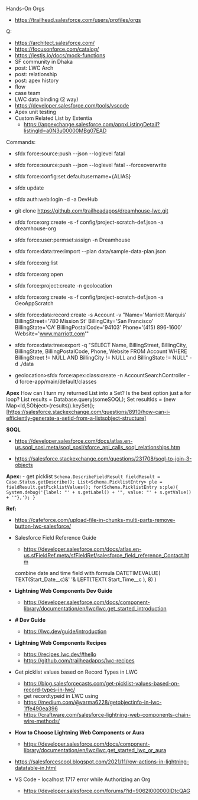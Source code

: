 

Hands-On Orgs
  - https://trailhead.salesforce.com/users/profiles/orgs

Q:
  - https://architect.salesforce.com/
  - https://focusonforce.com/catalog/ 
  - https://jestjs.io/docs/mock-functions
  - SF community in Dhaka
  - post: LWC Arch
  - post: relationship
  - post: apex history
  - flow
  - case team
  - LWC data binding (2 way)
  - https://developer.salesforce.com/tools/vscode
  - Apex unit testing 
  - Custom Related List by Extentia
    - https://appexchange.salesforce.com/appxListingDetail?listingId=a0N3u00000MBg07EAD

Commands:

  - sfdx force:source:push --json --loglevel fatal
  - sfdx force:source:push --json --loglevel fatal --forceoverwrite
  - sfdx force:config:set defaultusername={ALIAS}
  - sfdx update
  - sfdx auth:web:login -d -a DevHub
  - git clone https://github.com/trailheadapps/dreamhouse-lwc.git
  - sfdx force:org:create -s -f config/project-scratch-def.json -a dreamhouse-org
  - sfdx force:user:permset:assign -n Dreamhouse
  - sfdx force:data:tree:import --plan data/sample-data-plan.json
  - sfdx force:org:list
  - sfdx force:org:open

  - sfdx force:project:create -n geolocation
  - sfdx force:org:create -s -f config/project-scratch-def.json -a GeoAppScratch
  - sfdx force:data:record:create -s Account -v "Name='Marriott Marquis' BillingStreet='780 Mission St' BillingCity='San Francisco' BillingState='CA' BillingPostalCode='94103' Phone='(415) 896-1600' Website='www.marriott.com'"
  - sfdx force:data:tree:export -q "SELECT Name, BillingStreet, BillingCity, BillingState, BillingPostalCode, Phone, Website FROM Account WHERE BillingStreet != NULL AND BillingCity != NULL and BillingState != NULL" -d ./data


  - geolocation>sfdx force:apex:class:create -n AccountSearchController -d force-app/main/default/classes

<b>Apex</b>
  How can I turn my returned List<SObject> into a Set<Id>? Is the best option just a for loop?
    List<SObject> results = Database.query(someSOQL);
    Set<Id> resultIds = (new Map<Id,SObject>(results)).keySet();
    [https://salesforce.stackexchange.com/questions/8910/how-can-i-efficiently-generate-a-setid-from-a-listsobject-structure]

 <b>SOQL</b>
  
   -  https://developer.salesforce.com/docs/atlas.en-us.soql_sosl.meta/soql_sosl/sforce_api_calls_soql_relationships.htm
  
   - https://salesforce.stackexchange.com/questions/231708/soql-to-join-3-objects
  
  <b>Apex:</b>
    - get picklist
      ```
      Schema.DescribeFieldResult fieldResult = Case.Status.getDescribe();
      List<Schema.PicklistEntry> ple = fieldResult.getPicklistValues();
      for(Schema.PicklistEntry s:ple){
        System.debug('{label: "' + s.getLabel() + '", value: "' + s.getValue() + '"},');
      }
      ```
  
<b>Ref:</b>
  
  - https://cafeforce.com/upload-file-in-chunks-multi-parts-remove-button-lwc-salesforce/
  
  - Salesforce Field Reference Guide  
      - https://developer.salesforce.com/docs/atlas.en-us.sfFieldRef.meta/sfFieldRef/salesforce_field_reference_Contact.htm
  
    combine date and time field with formula
    DATETIMEVALUE( TEXT(Start_Date__c)&' '& LEFT(TEXT( Start_Time__c ), 8) )
  
  - <b>Lightning Web Components Dev Guide</b>
     - https://developer.salesforce.com/docs/component-library/documentation/en/lwc/lwc.get_started_introduction
  
  - <b> # Dev Guide </b>
      - https://lwc.dev/guide/introduction
  
  - <b> Lightning Web Components Recipes </b>
    -  https://recipes.lwc.dev/#hello
    - https://github.com/trailheadapps/lwc-recipes
  
  - Get picklist values based on Record Types in LWC
    - https://blog.salesforcecasts.com/get-picklist-values-based-on-record-types-in-lwc/
    - get recordtypeid in LWC using
     - https://medium.com/@varma6228/getobjectinfo-in-lwc-1ffe490ea396
    - https://craftware.com/salesforce-lightning-web-components-chain-wire-methods/
  
  - <b>How to Choose Lightning Web Components or Aura </b>
    - https://developer.salesforce.com/docs/component-library/documentation/en/lwc/lwc.get_started_lwc_or_aura

  - https://salesforcescool.blogspot.com/2021/11/row-actions-in-lightning-datatable-in.html
  
  - VS Code - localhost 1717 error while Authorizing an Org
    - https://developer.salesforce.com/forums/?id=9062I000000IDtcQAG 

